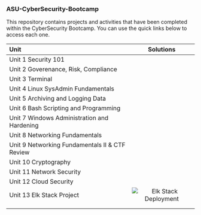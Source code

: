 ### ASU-CyberSecurity-Bootcamp
This repository contains projects and activities that have been completed within the CyberSecurity Bootcamp. 
You can use the quick links below to access each one.


| Unit                      | Solutions     |
|:-------------------------|:-------------:|
| Unit 1 Security 101 |     |
| Unit 2 Goverenance, Risk, Compliance |    |
| Unit 3 Terminal | |
| Unit 4 Linux SysAdmin Fundamentals | |
| Unit 5 Archiving and Logging Data | |
| Unit 6 Bash Scripting and Programming | |
| Unit 7 Windows Administration and Hardening | |
| Unit 8 Networking Fundamentals | |
| Unit 9 Networking Fundamentals II & CTF Review | |
| Unit 10 Cryptography | |
| Unit 11 Network Security | |
| Unit 12 Cloud Security | |
| Unit 13 Elk Stack Project | ![Elk Stack Deployment](https://github.com/Jbyford89/ASU-CyberSecurity-Bootcamp/tree/main/ELK-Stack-Deployment-Project) |
|                   |       |
|             |      |
